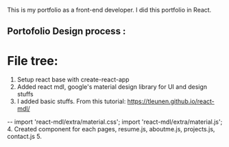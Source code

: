 This is my portfolio as a front-end developer. 
I did this portfolio in React. 

## Portofolio Design process : 
# File tree:

1. Setup react base with create-react-app
2. Added react mdl, google's material design library for UI and design stuffs
3. I added basic stuffs. From this tutorial: https://tleunen.github.io/react-mdl/

-- <link rel="stylesheet" href="https://fonts.googleapis.com/icon?family=Material+Icons">
import 'react-mdl/extra/material.css';
import 'react-mdl/extra/material.js';
4. Created component for each pages, resume.js, aboutme.js, projects.js, contact.js
5. 